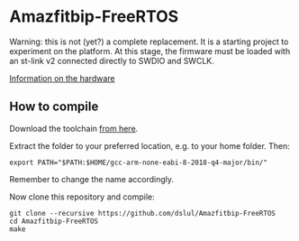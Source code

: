 # Amazfitbip-FreeRTOS
Warning: this is not (yet?) a complete replacement. It is a starting project to experiment on the platform. At this stage,
the firmware must be loaded with an st-link v2 connected directly to SWDIO and SWCLK.

[Information on the hardware](https://github.com/amazfitbip/documentation)

## How to compile
Download the toolchain [from here](https://developer.arm.com/open-source/gnu-toolchain/gnu-rm/downloads).

Extract the folder to your preferred location, e.g. to your home folder. Then:

    export PATH="$PATH:$HOME/gcc-arm-none-eabi-8-2018-q4-major/bin/"

Remember to change the name accordingly.

Now clone this repository and compile:

    git clone --recursive https://github.com/dslul/Amazfitbip-FreeRTOS
    cd Amazfitbip-FreeRTOS
    make
